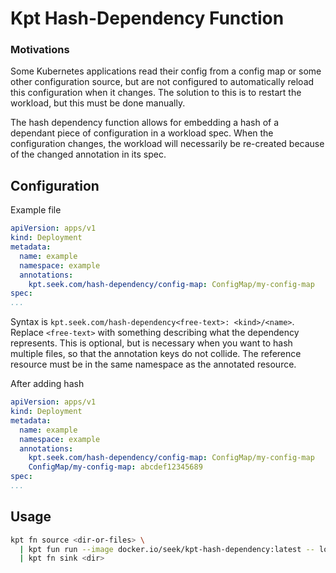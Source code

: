# Kpt Hash-Dependency Function
### Motivations

Some Kubernetes applications read their config from a config map or some other configuration source, but are not
configured to automatically reload this configuration when it changes. The solution to this is to restart the
workload, but this must be done manually.

The hash dependency function allows for embedding a hash of a dependant piece of configuration in a workload spec.
When the configuration changes, the workload will necessarily be re-created because of the changed
annotation in its spec.

## Configuration

Example file

```yaml
apiVersion: apps/v1
kind: Deployment
metadata:
  name: example
  namespace: example
  annotations:
    kpt.seek.com/hash-dependency/config-map: ConfigMap/my-config-map
spec:
...
```

Syntax is `kpt.seek.com/hash-dependency<free-text>: <kind>/<name>`.
Replace `<free-text>` with something describing what the dependency represents.
This is optional, but is necessary when you want to hash multiple files, so that the annotation keys do not collide.
The reference resource must be in the same namespace as the annotated resource.

After adding hash

```yaml
apiVersion: apps/v1
kind: Deployment
metadata:
  name: example
  namespace: example
  annotations:
    kpt.seek.com/hash-dependency/config-map: ConfigMap/my-config-map
    ConfigMap/my-config-map: abcdef12345689
spec:
...
```

## Usage

```bash
kpt fn source <dir-or-files> \
  | kpt fun run --image docker.io/seek/kpt-hash-dependency:latest -- logLevel=debug
  | kpt fn sink <dir>
```
